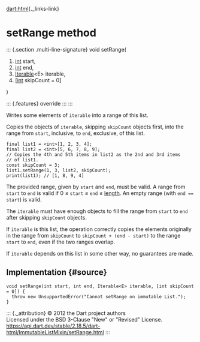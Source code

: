 [dart:html](../../dart-html/dart-html-library){._links-link}

setRange method
===============

::: {.section .multi-line-signature}
void setRange(

1.  [int](../../dart-core/int-class) start,
2.  [int](../../dart-core/int-class) end,
3.  [Iterable](../../dart-core/iterable-class)\<E\> iterable,
4.  \[[int](../../dart-core/int-class) skipCount = 0\]

)

::: {.features}
override
:::
:::

Writes some elements of `iterable` into a range of this list.

Copies the objects of `iterable`, skipping `skipCount` objects first,
into the range from `start`, inclusive, to `end`, exclusive, of this
list.

``` {.language-dart data-language="dart"}
final list1 = <int>[1, 2, 3, 4];
final list2 = <int>[5, 6, 7, 8, 9];
// Copies the 4th and 5th items in list2 as the 2nd and 3rd items
// of list1.
const skipCount = 3;
list1.setRange(1, 3, list2, skipCount);
print(list1); // [1, 8, 9, 4]
```

The provided range, given by `start` and `end`, must be valid. A range
from `start` to `end` is valid if 0 ≤ `start` ≤ `end` ≤
[length](../../dart-core/list/length). An empty range (with
`end == start`) is valid.

The `iterable` must have enough objects to fill the range from `start`
to `end` after skipping `skipCount` objects.

If `iterable` is this list, the operation correctly copies the elements
originally in the range from `skipCount` to `skipCount + (end - start)`
to the range `start` to `end`, even if the two ranges overlap.

If `iterable` depends on this list in some other way, no guarantees are
made.

Implementation {#source}
--------------

``` {.language-dart data-language="dart"}
void setRange(int start, int end, Iterable<E> iterable, [int skipCount = 0]) {
  throw new UnsupportedError("Cannot setRange on immutable List.");
}
```

::: {._attribution}
© 2012 the Dart project authors\
Licensed under the BSD 3-Clause \"New\" or \"Revised\" License.\
<https://api.dart.dev/stable/2.18.5/dart-html/ImmutableListMixin/setRange.html>
:::
